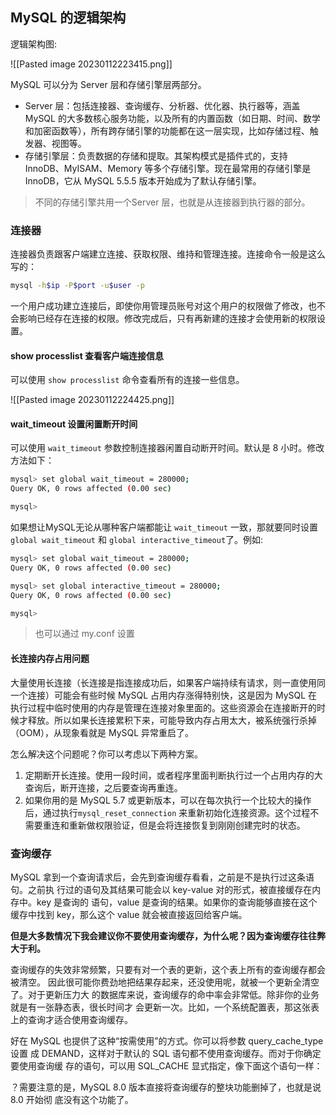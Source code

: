 

## MySQL 的逻辑架构

逻辑架构图:

![[Pasted image 20230112223415.png]]


MySQL 可以分为 Server 层和存储引擎层两部分。

- Server 层：包括连接器、查询缓存、分析器、优化器、执行器等，涵盖 MySQL 的大多数核心服务功能，以及所有的内置函数（如日期、时间、数学和加密函数等），所有跨存储引擎的功能都在这一层实现，比如存储过程、触发器、视图等。
- 存储引擎层：负责数据的存储和提取。其架构模式是插件式的，支持 InnoDB、MyISAM、Memory 等多个存储引擎。现在最常用的存储引擎是 InnoDB，它从 MySQL 5.5.5 版本开始成为了默认存储引擎。

> 不同的存储引擎共用一个Server 层，也就是从连接器到执行器的部分。

### 连接器

连接器负责跟客户端建立连接、获取权限、维持和管理连接。连接命令一般是这么写的：

```bash
mysql -h$ip -P$port -u$user -p
```

一个用户成功建立连接后，即使你用管理员账号对这个用户的权限做了修改，也不会影响已经存在连接的权限。修改完成后，只有再新建的连接才会使用新的权限设置。

#### show processlist  查看客户端连接信息

可以使用 `show processlist`  命令查看所有的连接一些信息。

![[Pasted image 20230112224425.png]]

#### wait_timeout 设置闲置断开时间

可以使用 `wait_timeout` 参数控制连接器闲置自动断开时间。默认是 8 小时。修改方法如下：

```bash
mysql> set global wait_timeout = 280000;
Query OK, 0 rows affected (0.00 sec)

mysql>
```

如果想让MySQL无论从哪种客户端都能让 `wait_timeout` 一致，那就要同时设置 `global wait_timeout` 和 `global interactive_timeout`了。例如:

```bash
mysql> set global wait_timeout = 280000;
Query OK, 0 rows affected (0.00 sec)

mysql> set global interactive_timeout = 280000;
Query OK, 0 rows affected (0.00 sec)

mysql>
```

>也可以通过 my.conf 设置

#### 长连接内存占用问题

大量使用长连接（长连接是指连接成功后，如果客户端持续有请求，则一直使用同一个连接）可能会有些时候 MySQL 占用内存涨得特别快，这是因为 MySQL 在执行过程中临时使用的内存是管理在连接对象里面的。这些资源会在连接断开的时候才释放。所以如果长连接累积下来，可能导致内存占用太大，被系统强行杀掉（OOM），从现象看就是 MySQL 异常重启了。

怎么解决这个问题呢？你可以考虑以下两种方案。

1. 定期断开长连接。使用一段时间，或者程序里面判断执行过一个占用内存的大查询后，断开连接，之后要查询再重连。
2. 如果你用的是 MySQL 5.7 或更新版本，可以在每次执行一个比较大的操作后，通过执行`mysql_reset_connection` 来重新初始化连接资源。这个过程不需要重连和重新做权限验证，但是会将连接恢复到刚刚创建完时的状态。

### 查询缓存

MySQL 拿到一个查询请求后，会先到查询缓存看看，之前是不是执行过这条语句。之前执
行过的语句及其结果可能会以 key-value 对的形式，被直接缓存在内存中。key 是查询的
语句，value 是查询的结果。如果你的查询能够直接在这个缓存中找到 key，那么这个
value 就会被直接返回给客户端。

**但是大多数情况下我会建议你不要使用查询缓存，为什么呢？因为查询缓存往往弊大于利。**

查询缓存的失效非常频繁，只要有对一个表的更新，这个表上所有的查询缓存都会被清空。
因此很可能你费劲地把结果存起来，还没使用呢，就被一个更新全清空了。对于更新压力大
的数据库来说，查询缓存的命中率会非常低。除非你的业务就是有一张静态表，很长时间才
会更新一次。比如，一个系统配置表，那这张表上的查询才适合使用查询缓存。

好在 MySQL 也提供了这种“按需使用”的方式。你可以将参数 query_cache_type 设置
成 DEMAND，这样对于默认的 SQL 语句都不使用查询缓存。而对于你确定要使用查询缓
存的语句，可以用 SQL_CACHE 显式指定，像下面这个语句一样：


？需要注意的是，MySQL 8.0 版本直接将查询缓存的整块功能删掉了，也就是说 8.0 开始彻
底没有这个功能了。
